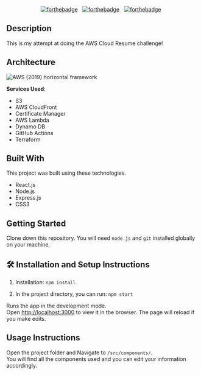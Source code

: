 <center>

[![forthebadge](https://forthebadge.com/images/badges/built-with-love.svg)](https://forthebadge.com) &nbsp;
[![forthebadge](https://forthebadge.com/images/badges/made-with-javascript.svg)](https://forthebadge.com) &nbsp;
[![forthebadge](https://forthebadge.com/images/badges/open-source.svg)](https://forthebadge.com) &nbsp;
</center>

## Description

This is my attempt at doing the AWS Cloud Resume challenge!

## Architecture

![AWS (2019) horizontal framework](https://github.com/edwinsoto88/cloud-resume/assets/61428070/a7451a98-cd7a-4d18-be6c-93d224f5442b)

**Services Used**:
- S3
- AWS CloudFront
- Certificate Manager
- AWS Lambda
- Dynamo DB
- GitHub Actions
- Terraform

## Built With

This project was built using these technologies.

- React.js
- Node.js
- Express.js
- CSS3

## Getting Started

Clone down this repository. You will need `node.js` and `git` installed globally on your machine.

## 🛠 Installation and Setup Instructions

1. Installation: `npm install`

2. In the project directory, you can run: `npm start`

Runs the app in the development mode.\
Open [http://localhost:3000](http://localhost:3000) to view it in the browser.
The page will reload if you make edits.

## Usage Instructions

Open the project folder and Navigate to `/src/components/`. <br/>
You will find all the components used and you can edit your information accordingly.

